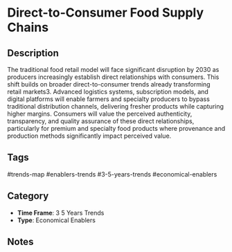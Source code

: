 # Direct-to-Consumer Food Supply Chains

## Description
The traditional food retail model will face significant disruption by 2030 as producers increasingly establish direct relationships with consumers. This shift builds on broader direct-to-consumer trends already transforming retail markets3. Advanced logistics systems, subscription models, and digital platforms will enable farmers and specialty producers to bypass traditional distribution channels, delivering fresher products while capturing higher margins. Consumers will value the perceived authenticity, transparency, and quality assurance of these direct relationships, particularly for premium and specialty food products where provenance and production methods significantly impact perceived value.

## Tags
#trends-map #enablers-trends #3-5-years-trends #economical-enablers

## Category
- **Time Frame**: 3 5 Years Trends
- **Type**: Economical Enablers

## Notes
<!-- Add your notes here -->
